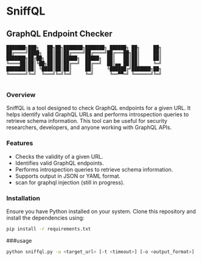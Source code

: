 # SniffQL

## GraphQL Endpoint Checker
```
███████╗███╗   ██╗██╗███████╗███████╗ ██████╗ ██╗     ██╗
██╔════╝████╗  ██║██║██╔════╝██╔════╝██╔═══██╗██║     ██║
███████╗██╔██╗ ██║██║█████╗  █████╗  ██║   ██║██║     ██║
╚════██║██║╚██╗██║██║██╔══╝  ██╔══╝  ██║▄▄ ██║██║     ╚═╝
███████║██║ ╚████║██║██║     ██║     ╚██████╔╝███████╗██╗
╚══════╝╚═╝  ╚═══╝╚═╝╚═╝     ╚═╝      ╚══▀▀═╝ ╚══════╝╚═╝
                                                         
```


### Overview

SniffQL is a tool designed to check GraphQL endpoints for a given URL. It helps identify valid GraphQL URLs and performs introspection queries to retrieve schema information. This tool can be useful for security researchers, developers, and anyone working with GraphQL APIs.

### Features

- Checks the validity of a given URL.
- Identifies valid GraphQL endpoints.
- Performs introspection queries to retrieve schema information.
- Supports output in JSON or YAML format.
- scan for graphql injection (still in progress).

### Installation

Ensure you have Python installed on your system. Clone this repository and install the dependencies using:

```bash
pip install -r requirements.txt
```
###usage
```bash
python sniffql.py -u <target_url> [-t <timeout>] [-o <output_format>]
```
